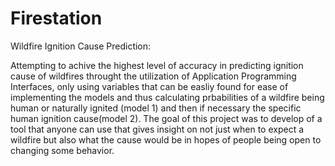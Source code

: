 # Firestation
Wildfire Ignition Cause Prediction:

Attempting to achive the highest level of accuracy in predicting ignition cause of wildfires throught the utilization of Application Programming Interfaces, only using
variables that can be easliy found for ease of implementing the models and thus calculating prbabilities of a wildfire being human or naturally ignited (model 1) and 
then if necessary the specific human ignition cause(model 2). The goal of this project was to develop of a tool that anyone can use that gives insight on not just when
to expect a wildfire but also what the cause would be in hopes of people being open to changing some behavior. 

